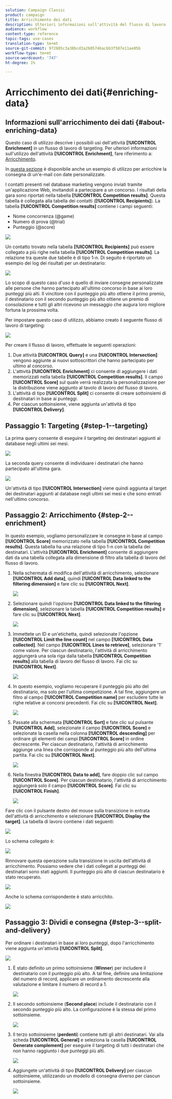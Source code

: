 ```yaml
---
solution: Campaign Classic
product: campaign
title: Arricchimento dei dati
description: Ulteriori informazioni sull'attività del flusso di lavoro Arricchimento
audience: workflow
content-type: reference
topic-tags: use-cases
translation-type: tm+mt
source-git-commit: 972885c3a38bcd3a260574bacbb3f507e11ae05b
workflow-type: tm+mt
source-wordcount: '747'
ht-degree: 1%

---
```



# Arricchimento dei dati{#enriching-data}

## Informazioni sull&#39;arricchimento dei dati {#about-enriching-data}

Questo caso di utilizzo descrive i possibili usi dell&#39;attività **[!UICONTROL Enrichment]** in un flusso di lavoro di targeting. Per ulteriori informazioni sull&#39;utilizzo dell&#39;attività **[!UICONTROL Enrichment]**, fare riferimento a: [Arricchimento](../../workflow/using/enrichment.md).

In [questa sezione](../../workflow/using/email-enrichment-with-custom-date-fields.md) è disponibile anche un esempio di utilizzo per arricchire la consegna di un&#39;e-mail con date personalizzate.

I contatti presenti nel database marketing vengono inviati tramite un&#39;applicazione Web, invitandoli a partecipare a un concorso. I risultati della gara sono riportati nella tabella **[!UICONTROL Competition results]**. Questa tabella è collegata alla tabella dei contatti (**[!UICONTROL Recipients]**). La tabella **[!UICONTROL Competition results]** contiene i campi seguenti:

* Nome concorrenza (@game)
* Numero di prova (@trial)
* Punteggio (@score)

![](assets/uc1_enrich_1.png)

Un contatto trovato nella tabella **[!UICONTROL Recipients]** può essere collegato a più righe nella tabella **[!UICONTROL Competition results]**. La relazione tra queste due tabelle è di tipo 1-n. Di seguito è riportato un esempio dei log dei risultati per un destinatario:

![](assets/uc1_enrich_2.png)

Lo scopo di questo caso d&#39;uso è quello di inviare consegne personalizzate alle persone che hanno partecipato all&#39;ultimo concorso in base ai loro punteggi più alti. Il vincitore con il punteggio più alto ottiene il primo premio, il destinatario con il secondo punteggio più alto ottiene un premio di consolazione e tutti gli altri ricevono un messaggio che augura loro migliore fortuna la prossima volta.

Per impostare questo caso di utilizzo, abbiamo creato il seguente flusso di lavoro di targeting:

![](assets/uc1_enrich_3.png)

Per creare il flusso di lavoro, effettuate le seguenti operazioni:

1. Due attività **[!UICONTROL Query]** e una **[!UICONTROL Intersection]** vengono aggiunte ai nuovi sottoscrittori che hanno partecipato per ultimo al concorso.
1. L&#39;attività **[!UICONTROL Enrichment]** ci consente di aggiungere i dati memorizzati nella tabella **[!UICONTROL Competition results]**. Il campo **[!UICONTROL Score]** sul quale verrà realizzata la personalizzazione per la distribuzione viene aggiunto al tavolo di lavoro del flusso di lavoro.
1. L&#39;attività di tipo **[!UICONTROL Split]** ci consente di creare sottoinsiemi di destinatari in base ai punteggi.
1. Per ciascun sottoinsieme, viene aggiunta un&#39;attività di tipo **[!UICONTROL Delivery]**.

## Passaggio 1: Targeting {#step-1--targeting}

La prima query consente di eseguire il targeting dei destinatari aggiunti al database negli ultimi sei mesi.

![](assets/uc1_enrich_4.png)

La seconda query consente di individuare i destinatari che hanno partecipato all&#39;ultima gara.

![](assets/uc1_enrich_5.png)

Un&#39;attività di tipo **[!UICONTROL Intersection]** viene quindi aggiunta al target dei destinatari aggiunti al database negli ultimi sei mesi e che sono entrati nell&#39;ultimo concorso.

## Passaggio 2: Arricchimento {#step-2--enrichment}

In questo esempio, vogliamo personalizzare le consegne in base al campo **[!UICONTROL Score]** memorizzato nella tabella **[!UICONTROL Competition results]**. Questa tabella ha una relazione di tipo 1-n con la tabella dei destinatari. L&#39;attività **[!UICONTROL Enrichment]** consente di aggiungere dati da una tabella collegata alla dimensione di filtro alla tabella di lavoro del flusso di lavoro.

1. Nella schermata di modifica dell&#39;attività di arricchimento, selezionare **[!UICONTROL Add data]**, quindi **[!UICONTROL Data linked to the filtering dimension]** e fare clic su **[!UICONTROL Next]**.

   ![](assets/uc1_enrich_6.png)

1. Selezionare quindi l&#39;opzione **[!UICONTROL Data linked to the filtering dimension]**, selezionare la tabella **[!UICONTROL Competition results]** e fare clic su **[!UICONTROL Next]**.

   ![](assets/uc1_enrich_7.png)

1. Immettete un ID e un&#39;etichetta, quindi selezionate l&#39;opzione **[!UICONTROL Limit the line count]** nel campo **[!UICONTROL Data collected]**. Nel campo **[!UICONTROL Lines to retrieve]**, selezionare &#39;1&#39; come valore. Per ciascun destinatario, l&#39;attività di arricchimento aggiungerà una sola riga dalla tabella **[!UICONTROL Competition results]** alla tabella di lavoro del flusso di lavoro. Fai clic su **[!UICONTROL Next]**.

   ![](assets/uc1_enrich_8.png)

1. In questo esempio, vogliamo recuperare il punteggio più alto del destinatario, ma solo per l&#39;ultima competizione. A tal fine, aggiungere un filtro al campo **[!UICONTROL Competition name]** per escludere tutte le righe relative ai concorsi precedenti. Fai clic su **[!UICONTROL Next]**.

   ![](assets/uc1_enrich_9.png)

1. Passate alla schermata **[!UICONTROL Sort]** e fate clic sul pulsante **[!UICONTROL Add]**, selezionate il campo **[!UICONTROL Score]** e selezionate la casella nella colonna **[!UICONTROL descending]** per ordinare gli elementi dei campi **[!UICONTROL Score]** in ordine decrescente. Per ciascun destinatario, l&#39;attività di arricchimento aggiunge una linea che corrisponde al punteggio più alto dell&#39;ultima partita. Fai clic su **[!UICONTROL Next]**.

   ![](assets/uc1_enrich_10.png)

1. Nella finestra **[!UICONTROL Data to add]**, fare doppio clic sul campo **[!UICONTROL Score]**. Per ciascun destinatario, l&#39;attività di arricchimento aggiungerà solo il campo **[!UICONTROL Score]**. Fai clic su **[!UICONTROL Finish]**.

   ![](assets/uc1_enrich_11.png)

Fare clic con il pulsante destro del mouse sulla transizione in entrata dell&#39;attività di arricchimento e selezionare **[!UICONTROL Display the target]**. La tabella di lavoro contiene i dati seguenti:

![](assets/uc1_enrich_13.png)

Lo schema collegato è:

![](assets/uc1_enrich_15.png)

Rinnovare questa operazione sulla transizione in uscita dell&#39;attività di arricchimento. Possiamo vedere che i dati collegati ai punteggi dei destinatari sono stati aggiunti. Il punteggio più alto di ciascun destinatario è stato recuperato.

![](assets/uc1_enrich_12.png)

Anche lo schema corrispondente è stato arricchito.

![](assets/uc1_enrich_14.png)

## Passaggio 3: Dividi e consegna {#step-3--split-and-delivery}

Per ordinare i destinatari in base ai loro punteggi, dopo l&#39;arricchimento viene aggiunta un&#39;attività **[!UICONTROL Split]**.

![](assets/uc1_enrich_18.png)

1. È stato definito un primo sottoinsieme (**Winner**) per includere il destinatario con il punteggio più alto. A tal fine, definire una limitazione del numero di record, applicare un ordinamento decrescente alla valutazione e limitare il numero di record a 1.

   ![](assets/uc1_enrich_16.png)

1. Il secondo sottoinsieme (**Second place**) include il destinatario con il secondo punteggio più alto. La configurazione è la stessa del primo sottoinsieme.

   ![](assets/uc1_enrich_17.png)

1. Il terzo sottoinsieme (**perdenti**) contiene tutti gli altri destinatari. Vai alla scheda **[!UICONTROL General]** e seleziona la casella **[!UICONTROL Generate complement]** per eseguire il targeting di tutti i destinatari che non hanno raggiunto i due punteggi più alti.

   ![](assets/uc1_enrich_19.png)

1. Aggiungete un&#39;attività di tipo **[!UICONTROL Delivery]** per ciascun sottoinsieme, utilizzando un modello di consegna diverso per ciascun sottoinsieme.

   ![](assets/uc1_enrich_20.png)

